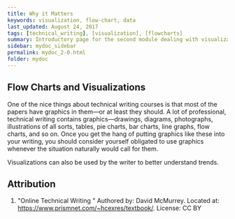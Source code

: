 ```yaml
---
title: Why it Matters
keywords: visualization, flow-chart, data
last_updated: August 24, 2017
tags: [technical_writing], [visualization], [flowcharts]
summary: Introductory page for the second module dealing with visualization and flow-charts 
sidebar: mydoc_sidebar
permalink: mydoc_2-0.html
folder: mydoc
---
```

## Flow Charts and Visualizations

One of the nice things about technical writing courses is that most of the papers have graphics in them—or at least they should. A lot of professional, technical writing contains graphics—drawings, diagrams, photographs, illustrations of all sorts, tables, pie charts, bar charts, line graphs, flow charts, and so on. Once you get the hang of putting graphics like these into your writing, you should consider yourself obligated to use graphics whenever the situation naturally would call for them.

Visualizations can also be used by the writer to better understand trends. 

## Attribution 
1. "Online Technical Writing " Authored by: David McMurrey. Located at: https://www.prismnet.com/~hcexres/textbook/. License: CC BY 